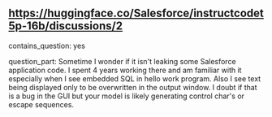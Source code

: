 ## https://huggingface.co/Salesforce/instructcodet5p-16b/discussions/2

contains_question: yes

question_part: Sometime I wonder if it isn't leaking some Salesforce application code.  I spent 4 years working there and am familiar with it especially when I see embedded SQL in hello work program.  Also I see text being displayed only to be overwritten in the output window.  I doubt if that is a bug in the GUI but your model is likely generating control char's or escape sequences.